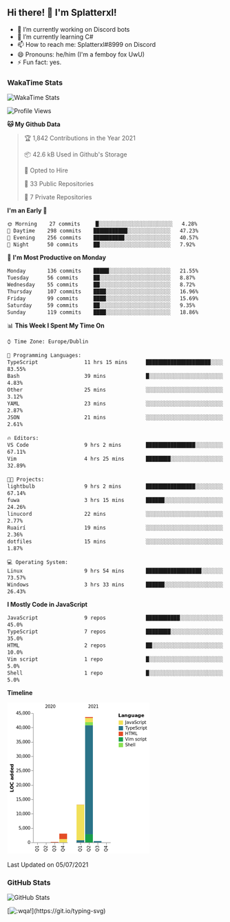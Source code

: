 ## Hi there! 👋 I'm Splatterxl!

- 🔭 I’m currently working on Discord bots
- 🌱 I’m currently learning C#
- 📫 How to reach me: Splatterxl#8999 on Discord
- 😄 Pronouns: he/him (I'm a femboy fox UwU)
- ⚡ Fun fact: yes.

### WakaTime Stats
![WakaTime Stats](https://wakatime.com/share/@Splatterxl/3171b454-6d7f-4cf9-91d7-768613f3b8c2.svg)
<!--START_SECTION:waka-->
![Profile Views](http://img.shields.io/badge/Profile%20Views-19-blue)

**🐱 My Github Data** 

> 🏆 1,842 Contributions in the Year 2021
 > 
> 📦 42.6 kB Used in Github's Storage 
 > 
> 💼 Opted to Hire
 > 
> 📜 33 Public Repositories 
 > 
> 🔑 7 Private Repositories  
 > 
**I'm an Early 🐤** 

```text
🌞 Morning    27 commits     █░░░░░░░░░░░░░░░░░░░░░░░░   4.28% 
🌆 Daytime    298 commits    ███████████░░░░░░░░░░░░░░   47.23% 
🌃 Evening    256 commits    ██████████░░░░░░░░░░░░░░░   40.57% 
🌙 Night      50 commits     ██░░░░░░░░░░░░░░░░░░░░░░░   7.92%

```
📅 **I'm Most Productive on Monday** 

```text
Monday       136 commits    █████░░░░░░░░░░░░░░░░░░░░   21.55% 
Tuesday      56 commits     ██░░░░░░░░░░░░░░░░░░░░░░░   8.87% 
Wednesday    55 commits     ██░░░░░░░░░░░░░░░░░░░░░░░   8.72% 
Thursday     107 commits    ████░░░░░░░░░░░░░░░░░░░░░   16.96% 
Friday       99 commits     ████░░░░░░░░░░░░░░░░░░░░░   15.69% 
Saturday     59 commits     ██░░░░░░░░░░░░░░░░░░░░░░░   9.35% 
Sunday       119 commits    ████░░░░░░░░░░░░░░░░░░░░░   18.86%

```


📊 **This Week I Spent My Time On** 

```text
⌚︎ Time Zone: Europe/Dublin

💬 Programming Languages: 
TypeScript               11 hrs 15 mins      █████████████████████░░░░   83.55% 
Bash                     39 mins             █░░░░░░░░░░░░░░░░░░░░░░░░   4.83% 
Other                    25 mins             ░░░░░░░░░░░░░░░░░░░░░░░░░   3.12% 
YAML                     23 mins             ░░░░░░░░░░░░░░░░░░░░░░░░░   2.87% 
JSON                     21 mins             ░░░░░░░░░░░░░░░░░░░░░░░░░   2.61%

🔥 Editors: 
VS Code                  9 hrs 2 mins        ████████████████░░░░░░░░░   67.11% 
Vim                      4 hrs 25 mins       ████████░░░░░░░░░░░░░░░░░   32.89%

🐱‍💻 Projects: 
lightbulb                9 hrs 2 mins        ████████████████░░░░░░░░░   67.14% 
fuwa                     3 hrs 15 mins       ██████░░░░░░░░░░░░░░░░░░░   24.26% 
linucord                 22 mins             ░░░░░░░░░░░░░░░░░░░░░░░░░   2.77% 
Ruairí                   19 mins             ░░░░░░░░░░░░░░░░░░░░░░░░░   2.36% 
dotfiles                 15 mins             ░░░░░░░░░░░░░░░░░░░░░░░░░   1.87%

💻 Operating System: 
Linux                    9 hrs 54 mins       ██████████████████░░░░░░░   73.57% 
Windows                  3 hrs 33 mins       ██████░░░░░░░░░░░░░░░░░░░   26.43%

```

**I Mostly Code in JavaScript** 

```text
JavaScript               9 repos             ███████████░░░░░░░░░░░░░░   45.0% 
TypeScript               7 repos             ████████░░░░░░░░░░░░░░░░░   35.0% 
HTML                     2 repos             ██░░░░░░░░░░░░░░░░░░░░░░░   10.0% 
Vim script               1 repo              █░░░░░░░░░░░░░░░░░░░░░░░░   5.0% 
Shell                    1 repo              █░░░░░░░░░░░░░░░░░░░░░░░░   5.0%

```


**Timeline**

![Chart not found](https://raw.githubusercontent.com/nearlySplat/nearlySplat/master/charts/bar_graph.png) 


 Last Updated on 05/07/2021
<!--END_SECTION:waka-->


### GitHub Stats
![GitHub Stats](https://github-readme-stats.vercel.app/api?username=nearlySplat&count_private=true&show_icons=true&theme=dark)

[![:wqa!](https://readme-typing-svg.herokuapp.com?font=Fira+Code&color=000000&center=true&vCenter=true&lines=%3Awqa!)](https://git.io/typing-svg)
